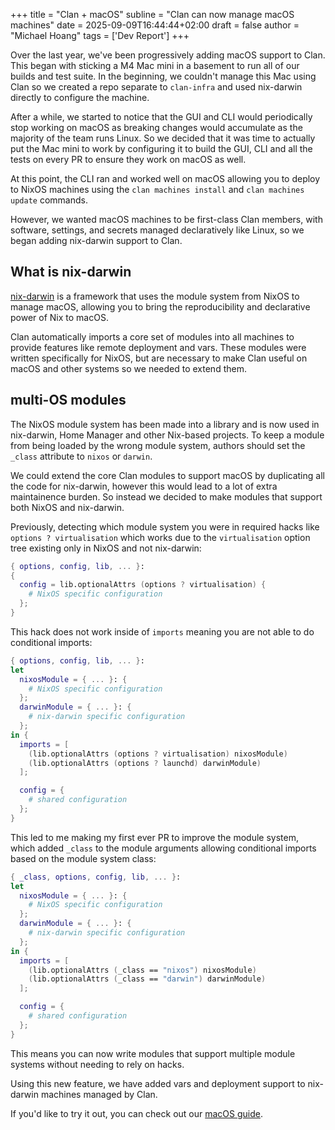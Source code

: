 +++
title = "Clan + macOS"
subline = "Clan can now manage macOS machines"
date = 2025-09-09T16:44:44+02:00
draft = false
author = "Michael Hoang"
tags = ['Dev Report']
+++

Over the last year, we've been progressively adding macOS support to Clan. This began with sticking a M4 Mac mini in a basement to run all of our builds and test suite. In the beginning, we couldn't manage this Mac using Clan so we created a repo separate to `clan-infra` and used nix-darwin directly to configure the machine.

After a while, we started to notice that the GUI and CLI would periodically stop working on macOS as breaking changes would accumulate as the majority of the team runs Linux. So we decided that it was time to actually put the Mac mini to work by configuring it to build the GUI, CLI and all the tests on every PR to ensure they work on macOS as well.

At this point, the CLI ran and worked well on macOS allowing you to deploy to NixOS machines using the `clan machines install` and `clan machines update` commands.

However, we wanted macOS machines to be first-class Clan members, with software, settings, and secrets managed declaratively like Linux, so we began adding nix-darwin support to Clan.

## What is nix-darwin

[nix-darwin](https://github.com/nix-darwin/nix-darwin) is a framework that uses the module system from NixOS to manage macOS, allowing you to bring the reproducibility and declarative power of Nix to macOS.

Clan automatically imports a core set of modules into all machines to provide features like remote deployment and vars. These modules were written specifically for NixOS, but are necessary to make Clan useful on macOS and other systems so we needed to extend them.

## multi-OS modules

The NixOS module system has been made into a library and is now used in nix-darwin, Home Manager and other Nix-based projects. To keep a module from being loaded by the wrong module system, authors should set the `_class` attribute to `nixos` or `darwin`.

We could extend the core Clan modules to support macOS by duplicating all the code for nix-darwin, however this would lead to a lot of extra maintainence burden. So instead we decided to make modules that support both NixOS and nix-darwin.

Previously, detecting which module system you were in required hacks like `options ? virtualisation` which works due to the `virtualisation` option tree existing only in NixOS and not nix-darwin:

```nix
{ options, config, lib, ... }:
{
  config = lib.optionalAttrs (options ? virtualisation) {
    # NixOS specific configuration
  };
}
```

This hack does not work inside of `imports` meaning you are not able to do conditional imports:

```nix
{ options, config, lib, ... }:
let
  nixosModule = { ... }: {
    # NixOS specific configuration
  };
  darwinModule = { ... }: {
    # nix-darwin specific configuration
  };
in {
  imports = [
    (lib.optionalAttrs (options ? virtualisation) nixosModule)
    (lib.optionalAttrs (options ? launchd) darwinModule)
  ];

  config = {
    # shared configuration
  };
}
```

This led to me making my first ever PR to improve the module system, which added `_class` to the module arguments allowing conditional imports based on the module system class:

```nix
{ _class, options, config, lib, ... }:
let
  nixosModule = { ... }: {
    # NixOS specific configuration
  };
  darwinModule = { ... }: {
    # nix-darwin specific configuration
  };
in {
  imports = [
    (lib.optionalAttrs (_class == "nixos") nixosModule)
    (lib.optionalAttrs (_class == "darwin") darwinModule)
  ];

  config = {
    # shared configuration
  };
}
```

This means you can now write modules that support multiple module systems without needing to rely on hacks.

Using this new feature, we have added vars and deployment support to nix-darwin machines managed by Clan.

If you'd like to try it out, you can check out our [macOS guide](https://docs.clan.lol/guides/macos/).
